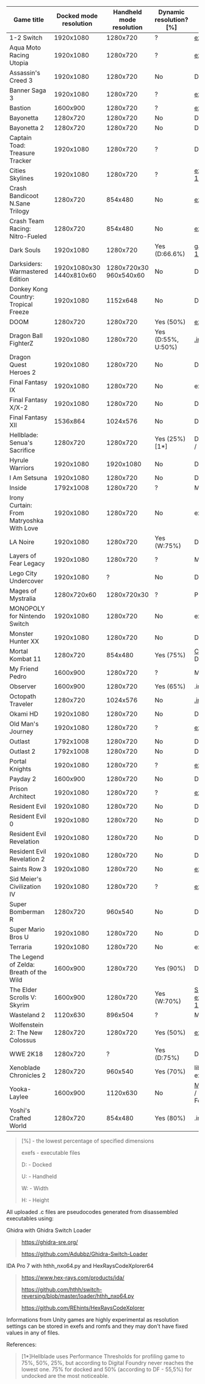 | Game title | Docked mode resolution | Handheld mode resolution | Dynamic resolution? [%] | Source |
| --- | --- | --- | --- | --- |
| 1-2 Switch | 1920x1080 | 1280x720 | ? | [exefs](code/01000320000CC000/FUN_710021F234.c) |
| Aqua Moto Racing Utopia | 1920x1080 | 1280x720 | ? | [exefs](code/0100D0D00516A000/FUN_7100ADF0FC.c) |
| Assassin's Creed 3 | 1920x1080 | 1280x720 | No | Digital Foundry |
| Banner Saga 3 | 1920x1080 | 1280x720 | ? | [exefs](code/010071E00875A000/FUN_710002c260.c) |
| Bastion | 1600x900 | 1280x720 | ? | [exefs](code/010038600B27E000/FUN_7100015230.c) |
| Bayonetta | 1280x720 | 1280x720 | No | Digital Foundry |
| Bayonetta 2 | 1280x720 | 1280x720 | No | Digital Foundry |
| Captain Toad: Treasure Tracker | 1920x1080 | 1280x720 | ? | Digital Foundry |
| Cities Skylines | 1920x1080 | 1280x720 | ? | [exefs 1.0.0.32395](code/0100D8800B87C000/FUN_71013BB724.c) |
| Crash Bandicoot N.Sane Trilogy | 1280x720 | 854x480 | No | [exefs 1.0.0](code/0100D1B006744000/setGameRenderer.c) |
| Crash Team Racing: Nitro-Fueled | 1280x720 | 854x480 | No | [exefs 1.0.3](code/0100F9F00C696000/Data.txt) |
| Dark Souls | 1920x1080 | 1280x720 | Yes (D:66.6%) | [game.properties 1.0.3](code/01004AB00A260000/game.properties) |
| Darksiders: Warmastered Edition | 1920x1080x30 1440x810x60 | 1280x720x30 960x540x60 | No | Digital Foundry |
| Donkey Kong Country: Tropical Freeze | 1920x1080 | 1152x648 | No | Digital Foundry |
| DOOM | 1280x720 | 1280x720 | Yes (50%) | [exefs 1.2](code/0100416004C00000) |
| Dragon Ball FighterZ | 1920x1080 | 1280x720 | Yes (D:55%, U:50%) | [.ini files](code/0100A250097F0000)
| Dragon Quest Heroes 2 | 1920x1080 | 1280x720 | No | Digital Foundry |
| Final Fantasy IX | 1920x1080 | 1280x720 | No | exefs |
| Final Fantasy X/X-2 | 1920x1080 | 1280x720 | No | Digital Foundry |
| Final Fantasy XII | 1536x864 | 1024x576 | No | Digital Foundry |
| Hellblade: Senua's Sacrifice | 1280x720 | 1280x720 | Yes (25%)[1*] | Digital Foundry / .ini files |
| Hyrule Warriors | 1920x1080 | 1920x1080 | No | Digital Foundry |
| I Am Setsuna | 1920x1080 | 1280x720 | No | Digital Foundry |
| Inside | 1792x1008 | 1280x720 | ? | Memory dump |
| Irony Curtain: From Matryoshka With Love | 1920x1080 | 1280x720 | No | exefs 1.0.0 |
| LA Noire | 1920x1080 | 1280x720 | Yes (W:75%) | Digital Foundry |
| Layers of Fear Legacy | 1920x1080 | 1280x720 | ? | Memory dump |
| Lego City Undercover | 1920x1080 | ? | No | Digital Foundry |
| Mages of Mystralia | 1280x720x60 | 1280x720x30 | ? | Pixel counting |
| MONOPOLY for Nintendo Switch | 1920x1080 | 1280x720 | No | exefs |
| Monster Hunter XX | 1920x1080 | 1280x720 | No | Digital Foundry |
| Mortal Kombat 11 | 1280x720 | 854x480 | Yes (75%) | [Coalesced.ini](code/0100F2200C984000/Coalesced.ini) / Digital Foundry |
| My Friend Pedro | 1600x900 | 1280x720 | ? | Memory dump |
| Observer | 1600x900 | 1280x720 | Yes (65%) | .ini files |
| Octopath Traveler | 1280x720 | 1024x576 | No | [.ini files 1.0.2](code/010057D006492000) |
| Okami HD | 1920x1080 | 1280x720 | No | Digital Foundry |
| Old Man's Journey | 1920x1080 | 1280x720 | ? | [exefs 1.1.0](code/0100CE2007A86000/FUN_71007D2C70.c) |
| Outlast | 1792x1008 | 1280x720 | No | Digital Foundry |
| Outlast 2 | 1792x1008 | 1280x720 | No | Digital Foundry |
| Portal Knights | 1920x1080 | 1280x720 | ? | [exefs](code/0100437004170000/initializeStep.c) |
| Payday 2 | 1600x900 | 1280x720 | No | Digital Foundry |
| Prison Architect | 1920x1080 | 1280x720 | ? | [exefs](code/010029200AB1C000/FUN_710041EF50.c)
| Resident Evil | 1920x1080 | 1280x720 | No | Digital Foundry |
| Resident Evil 0 | 1920x1080 | 1280x720 | No | Digital Foundry |
| Resident Evil Revelation | 1920x1080 | 1280x720 | No | Digital Foundry |
| Resident Evil Revelation 2 | 1920x1080 | 1280x720 | No | Digital Foundry |
| Saints Row 3 | 1920x1080 | 1280x720 | No | [exefs](code/0100DE600BEEE000/nnMain.c) |
| Sid Meier's Civilization IV | 1920x1080 | 1280x720 | ? | [exefs](code/010044500C182000/FUN_71003495F8.c)
| Super Bomberman R | 1280x720 | 960x540 | No | Digital Foundry |
| Super Mario Bros U | 1920x1080 | 1280x720 | No | Digital Foundry |
| Terraria | 1920x1080 | 1280x720 | No | exefs 1.0.3 |
| The Legend of Zelda: Breath of the Wild | 1600x900 | 1280x720 | Yes (90%) | Digital Foundry |
| The Elder Scrolls V: Skyrim | 1600x900 | 1280x720 | Yes (W:70%) | [Skyrim.ini + exefs 1.1.14.534571](code/01000A10041EA000) |
| Wasteland 2 | 1120x630 | 896x504 | ? | Memory dump |
| Wolfenstein 2: The New Colossus | 1280x720 | 1280x720 | Yes (50%) | [exefs 1.2](code/01009040091E0000)|
| WWE 2K18 | 1280x720 | ? | Yes (D:75%) | Digital Foundry |
| Xenoblade Chronicles 2 | 1280x720 | 960x540 | Yes (70%) | lib_nx.ini + exefs 2.0.2 |
| Yooka-Laylee | 1600x900 | 1120x630 | No | [MonoBehaviour](code/0100F110029C8000/MainCameraRenderTexture.txt) / Digital Foundry |
| Yoshi's Crafted World | 1280x720 | 854x480 | Yes (80%) | .ini files 1.0.0 |

>[%] - the lowest percentage of specified dimensions
>
>exefs - executable files
>
>D: - Docked
>
>U: - Handheld
>
>W: - Width
>
>H: - Height

All uploaded .c files are pseudocodes generated from disassembled executables using:

Ghidra with Ghidra Switch Loader
>https://ghidra-sre.org/
>
>https://github.com/Adubbz/Ghidra-Switch-Loader

IDA Pro 7 with hthh_nxo64.py and HexRaysCodeXplorer64
>https://www.hex-rays.com/products/ida/
>
>https://github.com/hthh/switch-reversing/blob/master/loader/hthh_nxo64.py
>
>https://github.com/REhints/HexRaysCodeXplorer

Informations from Unity games are highly experimental as resolution settings can be stored in exefs and romfs and they may don't have fixed values in any of files.

References:

>[1*]Hellblade uses Performance Thresholds for profiling game to 75%, 50%, 25%, but according to Digital Foundry never reaches the lowest one. 75% for docked and 50% (according to DF - 55,5%) for undocked are the most noticeable.
